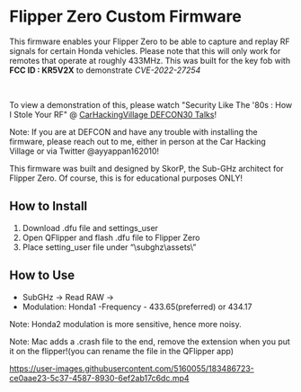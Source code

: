 # Flipper Zero Custom Firmware
This firmware enables your Flipper Zero to be able to capture and replay RF signals for certain Honda vehicles.
Please note that this will only work for remotes that operate at roughly 433MHz. This was built for the key fob with **FCC ID : KR5V2X** to demonstrate *CVE-2022-27254*

</br>

To view a demonstration of this, please watch "Security Like The '80s : How I Stole Your RF" @ [CarHackingVillage DEFCON30 Talks](https://www.carhackingvillage.com/talks)!
</br>

Note: If you are at DEFCON and have any trouble with installing the firmware, please reach out to me, either in person at the Car Hacking Village or via Twitter @ayyappan162010!
</br>

This firmware was built and designed by SkorP, the Sub-GHz architect for Flipper Zero. Of course, this is for educational purposes ONLY!


## How to Install

1. Download .dfu file and settings_user
2. Open QFlipper and flash .dfu file to Flipper Zero
3. Place setting_user file under  “\subghz\assets\” 


## How to Use
- SubGHz &rarr; Read RAW &rarr;
- Modulation: Honda1
-Frequency -  433.65(preferred) or 434.17

Note: Honda2 modulation is more sensitive, hence more noisy.


Note: Mac adds a .crash file to the end, remove the extension  when you put it on the flipper!(you can rename the file in the QFlipper app)



https://user-images.githubusercontent.com/5160055/183486723-ce0aae23-5c37-4587-8930-6ef2ab17c6dc.mp4



